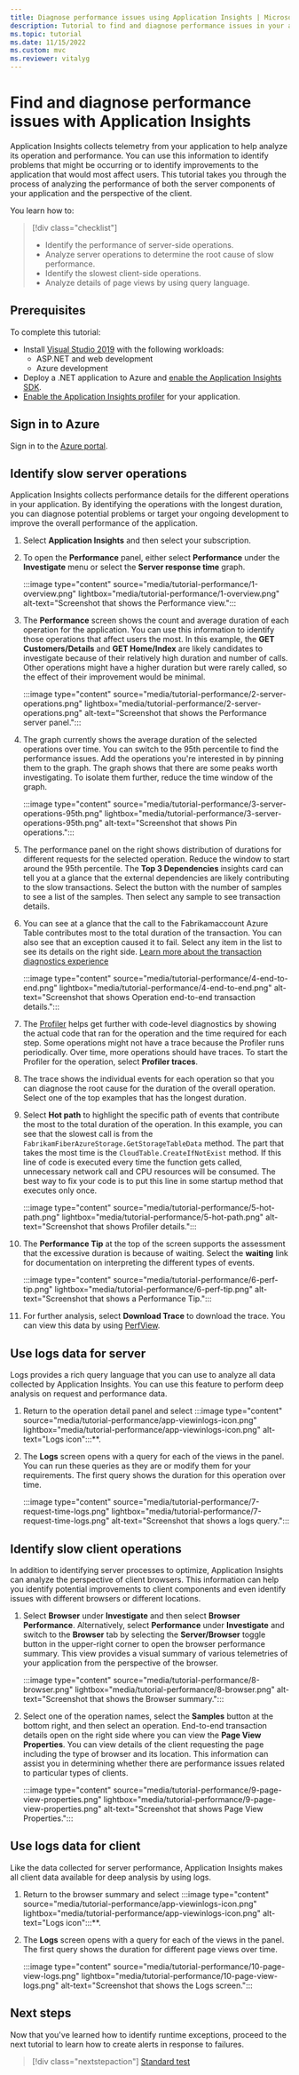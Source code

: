 ```yaml
---
title: Diagnose performance issues using Application Insights | Microsoft Docs
description: Tutorial to find and diagnose performance issues in your application by using Application Insights.
ms.topic: tutorial
ms.date: 11/15/2022
ms.custom: mvc
ms.reviewer: vitalyg
---
```


# Find and diagnose performance issues with Application Insights

Application Insights collects telemetry from your application to help analyze its operation and performance. You can use this information to identify problems that might be occurring or to identify improvements to the application that would most affect users. This tutorial takes you through the process of analyzing the performance of both the server components of your application and the perspective of the client.

You learn how to:

> [!div class="checklist"]
> * Identify the performance of server-side operations.
> * Analyze server operations to determine the root cause of slow performance.
> * Identify the slowest client-side operations.
> * Analyze details of page views by using query language.

## Prerequisites

To complete this tutorial:

- Install [Visual Studio 2019](https://www.visualstudio.com/downloads/) with the following workloads:
	- ASP.NET and web development
	- Azure development
- Deploy a .NET application to Azure and [enable the Application Insights SDK](../app/asp-net.md).
- [Enable the Application Insights profiler](../app/profiler.md) for your application.

## Sign in to Azure

Sign in to the [Azure portal](https://portal.azure.com).

## Identify slow server operations

Application Insights collects performance details for the different operations in your application. By identifying the operations with the longest duration, you can diagnose potential problems or target your ongoing development to improve the overall performance of the application.

1. Select **Application Insights** and then select your subscription.
1. To open the **Performance** panel, either select **Performance** under the **Investigate** menu or select the **Server response time** graph.

	:::image type="content" source="media/tutorial-performance/1-overview.png" lightbox="media/tutorial-performance/1-overview.png" alt-text="Screenshot that shows the Performance view.":::

1. The **Performance** screen shows the count and average duration of each operation for the application. You can use this information to identify those operations that affect users the most. In this example, the **GET Customers/Details** and **GET Home/Index** are likely candidates to investigate because of their relatively high duration and number of calls. Other operations might have a higher duration but were rarely called, so the effect of their improvement would be minimal.

	:::image type="content" source="media/tutorial-performance/2-server-operations.png" lightbox="media/tutorial-performance/2-server-operations.png" alt-text="Screenshot that shows the Performance server panel.":::

1. The graph currently shows the average duration of the selected operations over time. You can switch to the 95th percentile to find the performance issues. Add the operations you're interested in by pinning them to the graph. The graph shows that there are some peaks worth investigating. To isolate them further, reduce the time window of the graph.

	:::image type="content" source="media/tutorial-performance/3-server-operations-95th.png" lightbox="media/tutorial-performance/3-server-operations-95th.png" alt-text="Screenshot that shows Pin operations.":::

1. The performance panel on the right shows distribution of durations for different requests for the selected operation. Reduce the window to start around the 95th percentile. The **Top 3 Dependencies** insights card can tell you at a glance that the external dependencies are likely contributing to the slow transactions. Select the button with the number of samples to see a list of the samples. Then select any sample to see transaction details.

1. You can see at a glance that the call to the Fabrikamaccount Azure Table contributes most to the total duration of the transaction. You can also see that an exception caused it to fail. Select any item in the list to see its details on the right side. [Learn more about the transaction diagnostics experience](../app/transaction-diagnostics.md)

	:::image type="content" source="media/tutorial-performance/4-end-to-end.png" lightbox="media/tutorial-performance/4-end-to-end.png" alt-text="Screenshot that shows Operation end-to-end transaction details.":::

1. The [Profiler](../app/profiler-overview.md) helps get further with code-level diagnostics by showing the actual code that ran for the operation and the time required for each step. Some operations might not have a trace because the Profiler runs periodically. Over time, more operations should have traces. To start the Profiler for the operation, select **Profiler traces**.
1. The trace shows the individual events for each operation so that you can diagnose the root cause for the duration of the overall operation. Select one of the top examples that has the longest duration.
1. Select **Hot path** to highlight the specific path of events that contribute the most to the total duration of the operation. In this example, you can see that the slowest call is from the `FabrikamFiberAzureStorage.GetStorageTableData` method. The part that takes the most time is the `CloudTable.CreateIfNotExist` method. If this line of code is executed every time the function gets called, unnecessary network call and CPU resources will be consumed. The best way to fix your code is to put this line in some startup method that executes only once.

	:::image type="content" source="media/tutorial-performance/5-hot-path.png" lightbox="media/tutorial-performance/5-hot-path.png" alt-text="Screenshot that shows Profiler details.":::

1. The **Performance Tip** at the top of the screen supports the assessment that the excessive duration is because of waiting. Select the **waiting** link for documentation on interpreting the different types of events.

	:::image type="content" source="media/tutorial-performance/6-perf-tip.png" lightbox="media/tutorial-performance/6-perf-tip.png" alt-text="Screenshot that shows a Performance Tip.":::

1. For further analysis, select **Download Trace** to download the trace. You can view this data by using [PerfView](https://github.com/Microsoft/perfview#perfview-overview).

## Use logs data for server

 Logs provides a rich query language that you can use to analyze all data collected by Application Insights. You can use this feature to perform deep analysis on request and performance data.

1. Return to the operation detail panel and select :::image type="content" source="media/tutorial-performance/app-viewinlogs-icon.png" lightbox="media/tutorial-performance/app-viewinlogs-icon.png" alt-text="Logs icon":::**.

1. The **Logs** screen opens with a query for each of the views in the panel. You can run these queries as they are or modify them for your requirements. The first query shows the duration for this operation over time.

	:::image type="content" source="media/tutorial-performance/7-request-time-logs.png" lightbox="media/tutorial-performance/7-request-time-logs.png" alt-text="Screenshot that shows a logs query.":::

## Identify slow client operations

In addition to identifying server processes to optimize, Application Insights can analyze the perspective of client browsers. This information can help you identify potential improvements to client components and even identify issues with different browsers or different locations.

1. Select **Browser** under **Investigate** and then select **Browser Performance**. Alternatively, select **Performance** under **Investigate** and switch to the **Browser** tab by selecting the **Server/Browser** toggle button in the upper-right corner to open the browser performance summary. This view provides a visual summary of various telemetries of your application from the perspective of the browser.

	:::image type="content" source="media/tutorial-performance/8-browser.png" lightbox="media/tutorial-performance/8-browser.png" alt-text="Screenshot that shows the Browser summary.":::

1. Select one of the operation names, select the **Samples** button at the bottom right, and then select an operation. End-to-end transaction details open on the right side where you can view the **Page View Properties**. You can view details of the client requesting the page including the type of browser and its location. This information can assist you in determining whether there are performance issues related to particular types of clients.

	:::image type="content" source="media/tutorial-performance/9-page-view-properties.png" lightbox="media/tutorial-performance/9-page-view-properties.png" alt-text="Screenshot that shows Page View Properties.":::

## Use logs data for client

Like the data collected for server performance, Application Insights makes all client data available for deep analysis by using logs.

1. Return to the browser summary and select :::image type="content" source="media/tutorial-performance/app-viewinlogs-icon.png" lightbox="media/tutorial-performance/app-viewinlogs-icon.png" alt-text="Logs icon":::**.

1. The **Logs** screen opens with a query for each of the views in the panel. The first query shows the duration for different page views over time.

	:::image type="content" source="media/tutorial-performance/10-page-view-logs.png" lightbox="media/tutorial-performance/10-page-view-logs.png" alt-text="Screenshot that shows the Logs screen.":::

## Next steps

Now that you've learned how to identify runtime exceptions, proceed to the next tutorial to learn how to create alerts in response to failures.

> [!div class="nextstepaction"]
> [Standard test](availability-standard-tests.md)
